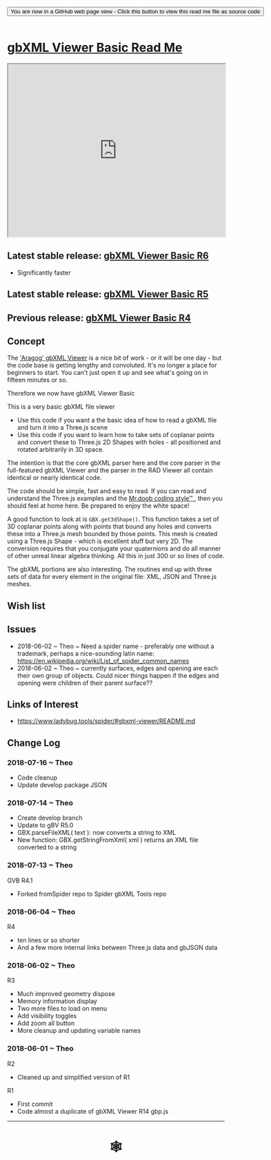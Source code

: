
<span style=display:none; >[You are now in a GitHub source code view - click this link to view Read Me file as a web page]( https://www.ladybug.tools/spider-gbxml-tools/index.html#gbxml-viewer-basic/README.md "View file as a web page." )</span>

<div><input type=button class="btn btn-secondary btn-sm" onclick="window.location.href='https://github.com/ladybug-tools/spider-gbxml-tools/blob/master/gbxml-viewer-basic/README.md'" value='You are now in a GitHub web page view - Click this button to view this read me file as source code' ></div>

<br>

# [gbXML Viewer Basic Read Me]( #gbxml-viewer-basic/README.md )


<iframe class=iframeReadMe src=https://www.ladybug.tools/spider-gbxml-tools/gbxml-viewer-basic/r6/gbxml-viewer-basic.html width=100% height=400px >Iframes are not displayed on github.com</iframe>


## Latest stable release: [gbXML Viewer Basic R6]( https://rawgit.com/ladybug-tools/spider-gbxml-tools/develop/gbxml-viewer-basic/r6/gbxml-viewer-basic.html )

* Significantly faster


## Latest stable release: [gbXML Viewer Basic R5]( https://rawgit.com/ladybug-tools/spider-gbxml-tools/develop/gbxml-viewer-basic/r5/gbxml-viewer-basic.html )


## Previous release: [gbXML Viewer Basic R4]( https://www.ladybug.tools/spider-gbxml-tools/r4/gbxml-viewer-basic/index.html )

## Concept

The ['Aragog' gbXML Viewer]( https://www.ladybug.tools/spider/gbxml-viewer/ ) is a nice bit of work - or it will be one day - but the code base is getting lengthy and convoluted. It's no longer a place for beginners to start. You can't just open it up and see what's going on in fifteen minutes or so.

Therefore we now have gbXML Viewer Basic

This is a very basic gbXML file viewer
* Use this code if you want a the basic idea of how to read a gbXML file and turn it into a Three.js scene
* Use this code if you want to learn how to take sets of coplanar points and convert these to Three.js 2D Shapes with holes - all positioned and rotated arbitrarily in 3D space.

The intention is that the core gbXML parser here and the core parser in the full-featured gbXML Viewer and the parser in the RAD Viewer all contain identical or nearly identical code.

The code should be simple, fast and easy to read. If you can read and understand the Three.js examples and the [Mr.doob coding style&trade; ]( https://github.com/mrdoob/three.js/wiki/Mr.doob's-Code-Style%E2%84%A2 ), then you should feel at home here. Be prepared to enjoy the white space!

A good function to look at is ```GBX.get3dShape()```. This function takes a set of 3D coplanar points along with points that bound any holes and converts these into a Three.js mesh bounded by those points. This mesh is created using a Three.js Shape - which is excellent stuff but very 2D. The conversion requires that you conjugate your quaternions and do all manner of other unreal linear algebra thinking. All this in just 300 or so lines of code.

The gbXML portions are also interesting. The routines end up with three sets of data for every element in the original file: XML, JSON and Three.js meshes.


## Wish list



## Issues

* 2018-06-02 ~ Theo ~ Need a spider name - preferably one without a trademark, perhaps a nice-sounding latin name: https://en.wikipedia.org/wiki/List_of_spider_common_names
* 2018-06-02 ~ Theo ~ currently surfaces, edges and opening are each their own group of objects. Could nicer things happen if the edges and opening were children of their parent surface??


## Links of Interest

* https://www.ladybug.tools/spider/#gbxml-viewer/README.md



## Change Log


### 2018-07-16 ~ Theo

* Code cleanup
* Update develop package JSON

### 2018-07-14 ~ Theo

* Create develop branch
* Update to gBV R5.0
* GBX.parseFileXML( text ): now converts a string to XML
* New function: GBX.getStringFromXml( xml ) returns an XML file converted to a string

### 2018-07-13 ~ Theo

GVB R4.1
* Forked fromSpider repo to Spider gbXML Tools repo

### 2018-06-04 ~ Theo

R4
* ten lines or so shorter
* And a few more internal links between Three.js data and gbJSON data


### 2018-06-02 ~ Theo

R3
* Much improved geometry dispose
* Memory information display
* Two more files to load on menu
* Add visibility toggles
* Add zoom all button
* More cleanup and updating variable names


### 2018-06-01 ~ Theo

R2
* Cleaned up and simplified version of R1

R1
* First commit
* Code almost a duplicate of gbXML Viewer R14 gbp.js

***

# <center title="hello!" ><a href=javascript:window.scrollTo(0,0); style=text-decoration:none; > &#x1f578; </a></center>




